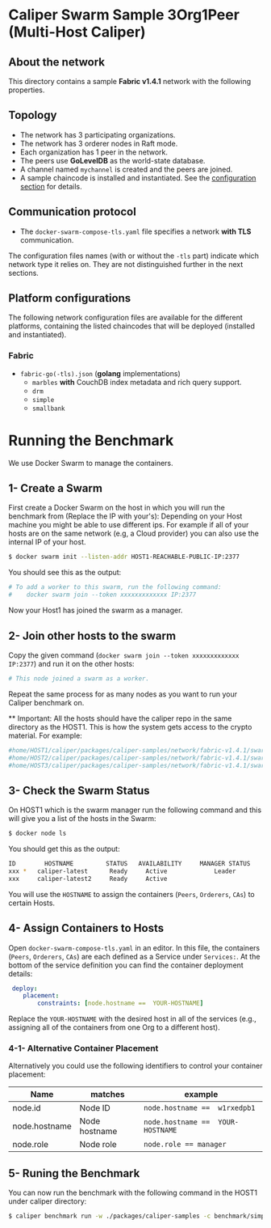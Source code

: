 # Caliper Swarm Sample 3Org1Peer (Multi-Host Caliper)

## About the network

This directory contains a sample __Fabric v1.4.1__ network with the following properties.

## Topology
* The network has 3 participating organizations.
* The network has 3 orderer nodes in Raft mode.
* Each organization has 1 peer in the network.
* The peers use __GoLevelDB__ as the world-state database.
* A channel named `mychannel` is created and the peers are joined.
* A sample chaincode is installed and instantiated. See the [configuration section](#platform-configurations) for details.

## Communication protocol
* The `docker-swarm-compose-tls.yaml` file specifies a network __with TLS__ communication.

The configuration files names (with or without the `-tls` part) indicate which network type it relies on. They are not distinguished further in the next sections.

## Platform configurations

The following network configuration files are available for the different platforms, containing the listed chaincodes that will be deployed (installed and instantiated).

### Fabric
* `fabric-go(-tls).json` (__golang__ implementations) 
  * `marbles` __with__ CouchDB index metadata and rich query support.
  * `drm`
  * `simple`
  * `smallbank`
  
# Running the Benchmark
We use Docker Swarm to manage the containers.
## 1- Create a Swarm

First create a Docker Swarm on the host in which you will run the benchmark from (Replace the IP with your's):
Depending on your Host machine you might be able to use different ips. For example if all of your hosts are on the same network (e.g, a Cloud provider) you can also use the internal IP of your host.
```sh
$ docker swarm init --listen-addr HOST1-REACHABLE-PUBLIC-IP:2377
```
You should see this as the output:
```sh
# To add a worker to this swarm, run the following command:
#    docker swarm join --token xxxxxxxxxxxxx IP:2377
```
Now your Host1 has joined the swarm as a manager. 
## 2- Join other hosts to the swarm

Copy the given command (`docker swarm join --token xxxxxxxxxxxxx IP:2377`) and run it on the other hosts:

```sh
# This node joined a swarm as a worker.
```
Repeat the same process for as many nodes as you want to run your Caliper benchmark on.

** Important: All the hosts should have the caliper repo in the same directory as the HOST1. This is how the system gets access to the crypto material.
For example:

```sh
#home/HOST1/caliper/packages/caliper-samples/network/fabric-v1.4.1/swarm-3org1peer-raft/
#home/HOST2/caliper/packages/caliper-samples/network/fabric-v1.4.1/swarm-3org1peer-raft/
#home/HOST3/caliper/packages/caliper-samples/network/fabric-v1.4.1/swarm-3org1peer-raft/
```

## 3- Check the Swarm Status
On HOST1 which is the swarm manager run the following command and this will give you a list of the hosts in the Swarm:
```sh
$ docker node ls
```
You should get this as the output:
```sh
ID        HOSTNAME         STATUS   AVAILABILITY     MANAGER STATUS    ENGINE VERSION
xxx *   caliper-latest      Ready     Active             Leader           18.09.8
xxx     caliper-latest2     Ready     Active                              18.09.8
```

You will use the `HOSTNAME` to assign the containers (`Peers`, `Orderers`, `CAs`) to certain Hosts.

## 4- Assign Containers to Hosts

Open `docker-swarm-compose-tls.yaml` in an editor. In this file, the containers (`Peers`, `Orderers`, `CAs`) are each defined as a Service under `Services:`. At the bottom of the service definition you can find the container deployment details:
```yaml
 deploy:
    placement:
        constraints: [node.hostname ==  YOUR-HOSTNAME]
```

Replace the `YOUR-HOSTNAME` with the desired host in all of the services (e.g., assigning all of the containers from one Org to a different host).

### 4-1- Alternative Container Placement 
Alternatively you could use the following identifiers to control your container placement:

| Name|	matches	| example|
| ------ | ------ | ------ |
| node.id |	Node ID| `node.hostname ==  w1rxedpb1`|
| node.hostname| Node hostname|	`node.hostname ==  YOUR-HOSTNAME`|
| node.role| Node role | `node.role == manager` |


## 5- Runing the Benchmark

You can now run the benchmark with the following command in the HOST1 under caliper directory:

```sh
$ caliper benchmark run -w ./packages/caliper-samples -c benchmark/simple/config.yaml -n network/fabric-v1.4.1/swarm-3org1peer-raft/fabric-ccp-go-tls.yaml
